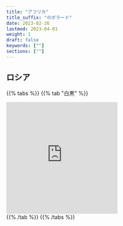 ```yaml
---
title: "アフリカ"
title_suffix: "のボラード"
date: 2023-02-26
lastmod: 2023-04-01
weight: 1
draft: false
keywords: [""]
sections: [""]
---
```



## ロシア


{{% tabs  %}}
{{% tab "白黒" %}}
<div class="googlemap-if">
<iframe src="https://www.google.com/maps/embed?pb=!4v1679669317135!6m8!1m7!1sevjy8tbKZ6ln2nb5-JUoxA!2m2!1d42.4806247604114!2d47.87391049290576!3f239.13344430166023!4f-11.851493200195563!5f3.325193203789971" width="295" height="295" style="border:0;" allowfullscreen="" loading="lazy" referrerpolicy="no-referrer-when-downgrade"></iframe>
</div>
{{% /tab %}}
{{% /tabs %}}